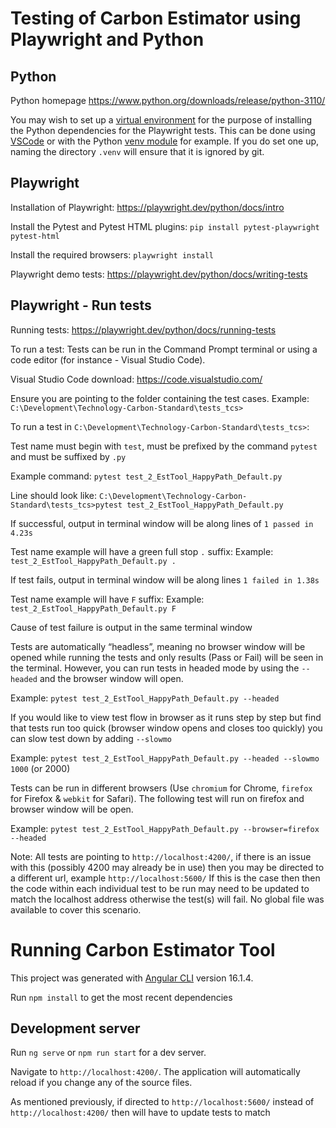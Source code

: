 # Testing of Carbon Estimator using Playwright and Python

## Python

Python homepage
https://www.python.org/downloads/release/python-3110/

You may wish to set up a [virtual environment](https://docs.python.org/3/library/venv.html) for the purpose of installing the Python dependencies for the Playwright tests. This can be done using [VSCode](https://code.visualstudio.com/docs/python/environments) or with the Python [venv module](https://docs.python.org/3/library/venv.html#creating-virtual-environments) for example. If you do set one up, naming the directory `.venv` will ensure that it is ignored by git.

## Playwright

Installation of Playwright: https://playwright.dev/python/docs/intro

Install the Pytest and Pytest HTML plugins:
`pip install pytest-playwright pytest-html`

Install the required browsers:
`playwright install`

Playwright demo tests: https://playwright.dev/python/docs/writing-tests

## Playwright - Run tests

Running tests: https://playwright.dev/python/docs/running-tests

To run a test:
Tests can be run in the Command Prompt terminal or using a code editor (for instance - Visual Studio Code).

Visual Studio Code download:
https://code.visualstudio.com/

Ensure you are pointing to the folder containing the test cases.
Example: `C:\Development\Technology-Carbon-Standard\tests_tcs>`

To run a test in `C:\Development\Technology-Carbon-Standard\tests_tcs>`:

Test name must begin with `test`, must be prefixed by the command `pytest` and must be suffixed by `.py`

Example command: `pytest test_2_EstTool_HappyPath_Default.py`

Line should look like: `C:\Development\Technology-Carbon-Standard\tests_tcs>pytest test_2_EstTool_HappyPath_Default.py`

If successful, output in terminal window will be along lines of `1 passed in 4.23s`

Test name example will have a green full stop `.` suffix:
Example: `test_2_EstTool_HappyPath_Default.py .`

If test fails, output in terminal window will be along lines `1 failed in 1.38s`

Test name example will have `F` suffix:
Example: `test_2_EstTool_HappyPath_Default.py F`

Cause of test failure is output in the same terminal window

Tests are automatically “headless”, meaning no browser window will be opened while running the tests and only results (Pass or Fail) will be seen in the terminal. However, you can run tests in headed mode by using the `--headed`
and the browser window will open.

Example: `pytest test_2_EstTool_HappyPath_Default.py --headed`

If you would like to view test flow in browser as it runs step by step but find that tests run too quick (browser window opens and closes too quickly) you can slow test down by adding `--slowmo`

Example: `pytest test_2_EstTool_HappyPath_Default.py --headed --slowmo 1000` (or 2000)

Tests can be run in different browsers (Use `chromium` for Chrome, `firefox` for Firefox & `webkit` for Safari). The following test will run on firefox and browser window will be open.

Example: `pytest test_2_EstTool_HappyPath_Default.py --browser=firefox --headed`

Note: All tests are pointing to `http://localhost:4200/`, if there is an issue with this (possibly 4200 may already be in use) then you may be directed to a different url, example `http://localhost:5600/`
If this is the case then then the code within each individual test to be run may need to be updated to match the localhost address otherwise the test(s) will fail. No global file was available to cover this scenario.

# Running Carbon Estimator Tool

This project was generated with [Angular CLI](https://github.com/angular/angular-cli) version 16.1.4.

Run `npm install` to get the most recent dependencies

## Development server

Run `ng serve` or `npm run start` for a dev server.

Navigate to `http://localhost:4200/`. The application will automatically reload if you change any of the source files.

As mentioned previously, if directed to `http://localhost:5600/` instead of `http://localhost:4200/` then will have to update tests to match

